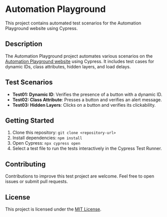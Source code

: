 # Automation Playground

This project contains automated test scenarios for the Automation Playground website using Cypress.

## Description

The Automation Playground project automates various scenarios on the [Automation Playground website](http://www.uitestingplayground.com) using Cypress. It includes test cases for dynamic IDs, class attributes, hidden layers, and load delays.

## Test Scenarios

- **Test01: Dynamic ID**: Verifies the presence of a button with a dynamic ID.
- **Test02: Class Attribute**: Presses a button and verifies an alert message.
- **Test03: Hidden Layers**: Clicks on a button and verifies its clickability.


## Getting Started

1. Clone this repository: `git clone <repository-url>`
2. Install dependencies: `npm install`
3. Open Cypress: `npx cypress open`
4. Select a test file to run the tests interactively in the Cypress Test Runner.

## Contributing

Contributions to improve this test project are welcome. Feel free to open issues or submit pull requests.

## License

This project is licensed under the [MIT License](LICENSE).
